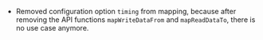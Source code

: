 - Removed configuration option `timing` from mapping, because after removing the API functions `mapWriteDataFrom` and `mapReadDataTo`, there is no use case anymore.
